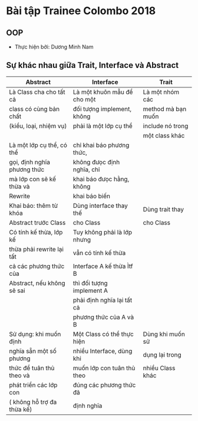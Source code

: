 # Bài tập Trainee Colombo 2018
## OOP
- Thực hiện bởi: Dương Minh Nam
## Sự khác nhau giữa Trait, Interface và Abstract   

| Abstract                   |  Interface                 | Trait             |
| -------------------------- | -------------------------- | ----------------- |
| Là Class cha cho tất cả    | Là một khuôn mẫu để cho một| Là một nhóm các   |
| class có cùng bản chất     | đối tượng implement, không | method mà bạn muốn|
| (kiểu, loại, nhiệm vụ)     | phải là một lớp cụ thể     | include nó trong  |
|                            |                            | một class khác    |
| Là một  lớp cụ thể, có thể | chỉ khai báo phương thức,   |                   |
| gọi, định nghĩa phương thức| không đưọc định nghĩa, chỉ  |                   |
| mà lớp con sẽ kế thừa và   | khai báo đưọc hằng, không  |                   |
| Rewrite                    | khai báo biến              |                   |
| Khai báo: thêm từ khóa     | Dùng interface thay thế    | Dùng trait thay   |
| Abstract trước Class       | cho Class                  | cho Class         |
| Có tính kế thừa, lớp kế    | Tuy không phải là lớp nhưng|                   |
| thừa phải rewrite lại tất  | vẫn có tính kế thừa        |                   |
| cả các phương thức của     | Interface A kế thừa Ìtf B  |                   |
| Abstract, nếu không sẽ sai | thì đối tượng implement A  |                   |
|                            | phải định nghĩa lại tất cả |                   |
|                            | phương thức của A và B     |                   |
| Sử dụng: khi muốn định     | Một Class có thể thực hiện | Dùng khi muốn sử  |
| nghĩa sẵn một số phương    | nhiều Interface, dùng khi  | dụng lại trong    |
| thức để tuân thủ theo và   | muốn lớp con tuân thủ theo | nhiều Class khác  |
| phát triển các lớp con     | đúng các phương thức đã    |                   |
| ( không hỗ trợ đa thừa kế) | định nghĩa                 |                   |